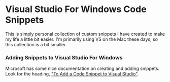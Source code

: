 # Visual Studio For Windows Code Snippets #

This is simply personal collection of custom snippets I have created to make my life a little bit easier. I'm primarily using VS on the Mac these days, so this collection is a bit smaller.

### Adding Snippets to Visual Studio For Windows
Microsoft has some nice documentation on creating and adding snippets. Look for the heading, ["To Add a Code Snippet to Visual Studio"](https://docs.microsoft.com/en-us/visualstudio/ide/walkthrough-creating-a-code-snippet?view=vs-2019).
